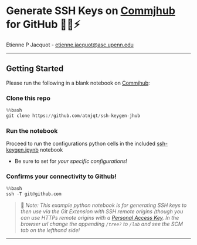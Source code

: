 # Generate SSH Keys on [Commjhub](https://commjhub.asc.upenn.edu/) for GitHub 🚀🔑⚡

Etienne P Jacquot - [etienne.jacquot@asc.upenn.edu](mailto:etienne.jacquot@asc.upenn.edu)
_________

## Getting Started

Please run the following in a blank notebook on [Commjhub](https://commjhub.asc.upenn.edu/):

### Clone this repo

``` python
%%bash
git clone https://github.com/atnjqt/ssh-keygen-jhub
```

### Run the notebook

Proceed to run the configurations python cells in the included [ssh-keygen.ipynb](./ssh-keygen.ipynb) notebook

- Be sure to set for *your specific configurations*!


### Confirms your connectivity to Github!

```python
%%bash
ssh -T git@github.com
```

> 🧐 *Note: This example python notebook is for generating SSH keys to then use via the Git Extension with SSH remote origins (though you can use HTTPs remote origins with a [Personal Access Key](https://docs.github.com/en/github/authenticating-to-github/keeping-your-account-and-data-secure/creating-a-personal-access-token). In the browser url change the appending `/tree?` to `/lab` and see the SCM tab on the lefthand side!*
__________
